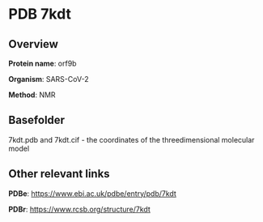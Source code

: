 # PDB 7kdt

## Overview

**Protein name**: orf9b

**Organism**: SARS-CoV-2

**Method**: NMR



## Basefolder

7kdt.pdb and 7kdt.cif - the coordinates of the threedimensional molecular model



## Other relevant links 
**PDBe**:  https://www.ebi.ac.uk/pdbe/entry/pdb/7kdt
 
**PDBr**: https://www.rcsb.org/structure/7kdt 
